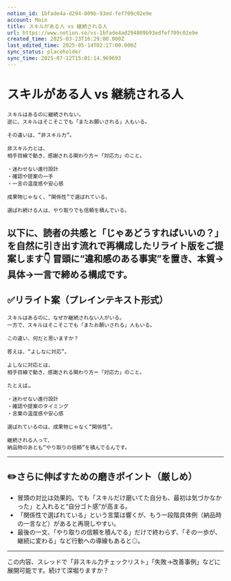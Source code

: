 ```yaml
---
notion_id: 1bfade4a-d294-809b-93ed-fef709c02e9e
account: Main
title: スキルがある人 vs 継続される人
url: https://www.notion.so/vs-1bfade4ad294809b93edfef709c02e9e
created_time: 2025-03-23T16:29:00.000Z
last_edited_time: 2025-05-14T02:17:00.000Z
sync_status: placeholder
sync_time: 2025-07-12T15:01:14.969693
---
```

# スキルがある人 vs 継続される人

```plain text
スキルはあるのに継続されない。
逆に、スキルはそこそこでも「またお願いされる」人もいる。

その違いは、“非スキル力”。

非スキル力とは、
相手目線で動き、感謝される関わり方＝「対応力」のこと。

・迷わせない進行設計
・確認や提案の一手
・一言の温度感や安心感

成果物じゃなく、“関係性”で選ばれている。

選ばれ続ける人は、やり取りでも信頼を積んでいる。
```
以下に、読者の共感と「じゃあどうすればいいの？」を自然に引き出す流れで再構成したリライト版をご提案します👇
冒頭に“違和感のある事実”を置き、本質→具体→一言で締める構成です。
---
## ✅リライト案（プレインテキスト形式）
```plain text
スキルはあるのに、なぜか継続されない人がいる。  
一方で、スキルはそこそこでも「またお願いされる」人もいる。

この違い、何だと思いますか？

答えは、“よしなに対応”。

よしなに対応とは、  
相手目線で動き、感謝される関わり方＝「対応力」のこと。

たとえば…

・迷わせない進行設計  
・確認や提案のタイミング  
・言葉の温度感や安心感

選ばれているのは、成果物じゃなく“関係性”。

継続される人って、  
納品物のあとも“やり取りの信頼”を積んでるんです。

```
---
## ✏️さらに伸ばすための磨きポイント（厳しめ）
- 冒頭の対比は効果的。でも「スキルだけ磨いてた自分も、最初は気づかなかった」と入れると“自分ゴト感”が高まる。
- 「関係性で選ばれている」という言葉は響くが、もう一段階具体例（納品時の一言など）があると再現しやすい。
- 最後の一文、「やり取りの信頼を積んでる」だけで終わらず、「その一歩が、継続に変わる」など行動への導線もあると◎。
---
この内容、スレッドで「非スキル力チェックリスト」「失敗→改善事例」などに展開可能です。続けて深堀りますか？
